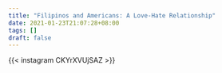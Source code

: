 ```yaml
---
title: "Filipinos and Americans: A Love-Hate Relationship"
date: 2021-01-23T21:07:28+08:00
tags: []
draft: false
---
```

{{< instagram CKYrXVUjSAZ >}}
